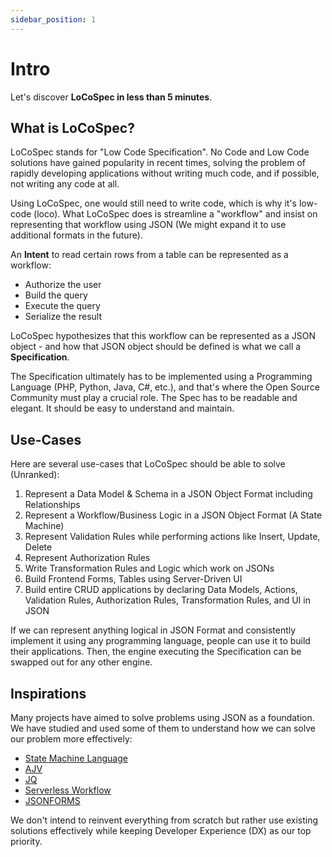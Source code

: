 ```yaml
---
sidebar_position: 1
---
```


# Intro

Let's discover **LoCoSpec in less than 5 minutes**.

## What is LoCoSpec?

LoCoSpec stands for "Low Code Specification". No Code and Low Code solutions have gained popularity in recent times, solving the problem of rapidly developing applications without writing much code, and if possible, not writing any code at all.

Using LoCoSpec, one would still need to write code, which is why it's low-code (loco). What LoCoSpec does is streamline a "workflow" and insist on representing that workflow using JSON (We might expand it to use additional formats in the future).

An **Intent** to read certain rows from a table can be represented as a workflow:

- Authorize the user
- Build the query
- Execute the query
- Serialize the result

LoCoSpec hypothesizes that this workflow can be represented as a JSON object - and how that JSON object should be defined is what we call a **Specification**.

The Specification ultimately has to be implemented using a Programming Language (PHP, Python, Java, C#, etc.), and that's where the Open Source Community must play a crucial role. The Spec has to be readable and elegant. It should be easy to understand and maintain.

## Use-Cases

Here are several use-cases that LoCoSpec should be able to solve (Unranked):

1. Represent a Data Model & Schema in a JSON Object Format including Relationships
2. Represent a Workflow/Business Logic in a JSON Object Format (A State Machine)
3. Represent Validation Rules while performing actions like Insert, Update, Delete
4. Represent Authorization Rules
5. Write Transformation Rules and Logic which work on JSONs
6. Build Frontend Forms, Tables using Server-Driven UI
7. Build entire CRUD applications by declaring Data Models, Actions, Validation Rules, Authorization Rules, Transformation Rules, and UI in JSON

If we can represent anything logical in JSON Format and consistently implement it using any programming language, people can use it to build their applications. Then, the engine executing the Specification can be swapped out for any other engine.

## Inspirations

Many projects have aimed to solve problems using JSON as a foundation. We have studied and used some of them to understand how we can solve our problem more effectively:

- [State Machine Language](https://states-language.net/)
- [AJV](https://ajv.js.org/)
- [JQ](https://jqlang.github.io/jq/)
- [Serverless Workflow](https://serverlessworkflow.io/)
- [JSONFORMS](https://jsonforms.io/)

We don't intend to reinvent everything from scratch but rather use existing solutions effectively while keeping Developer Experience (DX) as our top priority.
